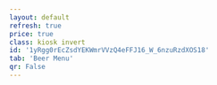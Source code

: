 ```yaml
---
layout: default
refresh: true
price: true
class: kiosk invert
id: '1yRgg0rEcZsdYEKWmrVVzQ4eFFJ16_W_6nzuRzdXOS18'
tab: 'Beer Menu'
qr: False
---
```

